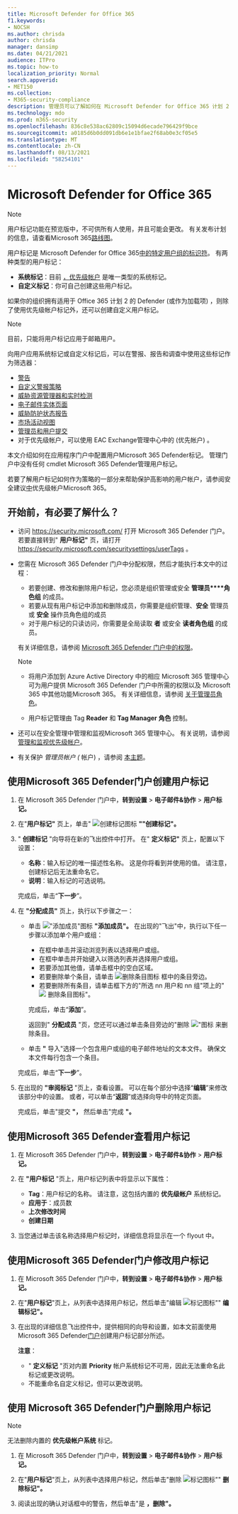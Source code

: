 ```yaml
---
title: Microsoft Defender for Office 365
f1.keywords:
- NOCSH
ms.author: chrisda
author: chrisda
manager: dansimp
ms.date: 04/21/2021
audience: ITPro
ms.topic: how-to
localization_priority: Normal
search.appverid:
- MET150
ms.collection:
- M365-security-compliance
description: 管理员可以了解如何在 Microsoft Defender for Office 365 计划 2 中标识具有用户标记的特定用户组。 可在 Microsoft Defender for Office 365警报、报告和调查之间使用标签筛选，以快速标识标记的用户。
ms.technology: mdo
ms.prod: m365-security
ms.openlocfilehash: 836c8e538ac62809c15094d6ecade796429f9bce
ms.sourcegitcommit: a0185d6b0dd091db6e1e1bfae2f68ab0e3cf05e5
ms.translationtype: MT
ms.contentlocale: zh-CN
ms.lasthandoff: 08/13/2021
ms.locfileid: "58254101"
---
```

# <a name="user-tags-in-microsoft-defender-for-office-365"></a>Microsoft Defender for Office 365

> [!NOTE]
> 用户标记功能在预览版中，不可供所有人使用，并且可能会更改。 有关发布计划的信息，请查看Microsoft 365[路线图](https://www.microsoft.com/microsoft-365/roadmap)。

用户标记是 Microsoft Defender for Office 365[中的特定用户组的标识符](defender-for-office-365.md)。 有两种类型的用户标记：

- **系统标记**：目前 [，优先级帐户](../../admin/setup/priority-accounts.md) 是唯一类型的系统标记。
- **自定义标记**：你可自己创建这些用户标记。

如果你的组织拥有适用于 Office 365 计划 2 的 Defender (或作为加载项) ，则除了使用优先级帐户标记外，还可以创建自定义用户标记。

> [!NOTE]
> 目前，只能将用户标记应用于邮箱用户。

向用户应用系统标记或自定义标记后，可以在警报、报告和调查中使用这些标记作为筛选器：

- [警告](alerts.md)
- [自定义警报策略](../../compliance/alert-policies.md#viewing-alerts)
- [威胁资源管理器和实时检测](threat-explorer.md)
- [电子邮件实体页面](mdo-email-entity-page.md#other-innovations)
- [威胁防护状态报告](view-email-security-reports.md#threat-protection-status-report)
- [市场活动视图](campaigns.md)
- [管理员和用户提交](admin-submission.md)
- 对于优先级帐户，可以使用 EAC [](/exchange/monitoring/mail-flow-reports/mfr-email-issues-for-priority-accounts-report) Exchange管理中心中的 (优先帐户) 。

本文介绍如何在应用程序门户中配置用户Microsoft 365 Defender标记。 管理门户中没有任何 cmdlet Microsoft 365 Defender管理用户标记。

若要了解用户标记如何作为策略的一部分来帮助保护高影响的用户帐户，请参阅安全建议[中](security-recommendations-for-priority-accounts.md)优先级帐户Microsoft 365。

## <a name="what-do-you-need-to-know-before-you-begin"></a>开始前，有必要了解什么？

- 访问 <https://security.microsoft.com/> 打开 Microsoft 365 Defender 门户。 若要直接转到" **用户标记"** 页，请打开 <https://security.microsoft.com/securitysettings/userTags> 。

- 您需在 Microsoft 365 Defender 门户中分配权限，然后才能执行本文中的过程：
  - 若要创建、修改和删除用户标记，您必须是组织管理或安全 **管理员****角色组** 的成员。
  - 若要从现有用户标记中添加和删除成员，你需要是组织管理、**安全** 管理员或 **安全** 操作员角色组的成员
  - 对于用户标记的只读访问，你需要是全局读取 **者** 或安全 **读者角色组** 的成员。

  有关详细信息，请参阅 [Microsoft 365 Defender 门户中的权限](permissions-microsoft-365-security-center.md)。

  > [!NOTE]
  >
  > - 将用户添加到 Azure Active Directory 中的相应 Microsoft 365 管理中心 可为用户提供 Microsoft 365 Defender 门户中所需的权限以及 Microsoft 365 中其他功能Microsoft 365。  有关详细信息，请参阅 [关于管理员角色](../../admin/add-users/about-admin-roles.md)。
  >
  > - 用户标记管理由 Tag **Reader** 和 **Tag Manager 角色** 控制。

- 还可以在安全管理中管理和监视Microsoft 365 管理中心。 有关说明，请参阅 [管理和监视优先级帐户](../../admin/setup/priority-accounts.md)。

- 有关保护 _管理员帐户 (_ 帐户) ，请参阅 [本主题](/azure/architecture/framework/security/critical-impact-accounts)。

## <a name="use-the-microsoft-365-defender-portal-to-create-user-tags"></a>使用Microsoft 365 Defender门户创建用户标记

1. 在 Microsoft 365 Defender 门户中，**转到设置** \> **电子邮件&协作** \> **用户标记。**

2. 在"**用户标记"** 页上，单击" ![ 创建标记图标 ](../../media/m365-cc-sc-create-icon.png) **""创建标记"。**

3. " **创建标记** "向导将在新的飞出控件中打开。 在" **定义标记"** 页上，配置以下设置：
   - **名称**：输入标记的唯一描述性名称。 这是你将看到并使用的值。 请注意，创建标记后无法重命名它。
   - **说明**：输入标记的可选说明。

   完成后，单击“**下一步**”。

4. 在 **"分配成员"** 页上，执行以下步骤之一：
   - 单击 ![ "添加成员"图标 ](../../media/m365-cc-sc-create-icon.png) **"添加成员"。** 在出现的"飞出"中，执行以下任一步骤以添加单个用户或组：
     - 在框中单击并滚动浏览列表以选择用户或组。
     - 在框中单击并开始键入以筛选列表并选择用户或组。
     - 若要添加其他值，请单击框中的空白区域。
     - 若要删除单个条目，请单击 ![删除条目图标](../../media/m365-cc-sc-remove-selection-icon.png) 框中的条目旁边。
     - 若要删除所有条目，请单击框下方的"所选 nn 用户和 nn 组"项上的" ![ ](../../media/m365-cc-sc-remove-selection-icon.png) 删除条目图标"。 

     完成后，单击“**添加**”。

     返回到" **分配成员** "页，您还可以通过单击条目旁边的"删除 ![ "图标 ](../../media/m365-cc-sc-delete-icon.png) 来删除条目。

   - 单击 **"** 导入"选择一个包含用户或组的电子邮件地址的文本文件。 确保文本文件每行包含一个条目。

   完成后，单击“**下一步**”。

5. 在出现的 **"审阅标记** "页上，查看设置。 可以在每个部分中选择“**编辑**”来修改该部分中的设置。 或者，可以单击“**返回**”或选择向导中的特定页面。

   完成后，单击"提交 **"，** 然后单击"完成 **"。**

## <a name="use-the-microsoft-365-defender-portal-to-view-user-tags"></a>使用Microsoft 365 Defender查看用户标记

1. 在 Microsoft 365 Defender 门户中，**转到设置** \> **电子邮件&协作** \> **用户标记。**

2. 在 **"用户标记** "页上，用户标记列表中将显示以下属性：

   - **Tag**：用户标记的名称。 请注意，这包括内置的 **优先级帐户** 系统标记。
   - **应用于**：成员数
   - **上次修改时间**
   - **创建日期**

3. 当您通过单击该名称选择用户标记时，详细信息将显示在一个 flyout 中。

## <a name="use-the-microsoft-365-defender-portal-to-modify-user-tags"></a>使用Microsoft 365 Defender门户修改用户标记

1. 在 Microsoft 365 Defender 门户中，**转到设置** \> **电子邮件&协作** \> **用户标记。**

2. 在"**用户标记**"页上，从列表中选择用户标记，然后单击"编辑 ![ 标记图标"" ](../../media/m365-cc-sc-edit-icon.png) **编辑标记"。**

3. 在出现的详细信息飞出控件中，提供相同的向导和设置，如本文前面使用 Microsoft 365 Defender[门户](#use-the-microsoft-365-defender-portal-to-create-user-tags)创建用户标记部分所述。

   **注意**：

   - " **定义标记** "页对内置 **Priority** 帐户系统标记不可用，因此无法重命名此标记或更改说明。
   - 不能重命名自定义标记，但可以更改说明。

## <a name="use-the-microsoft-365-defender-portal-to-remove-user-tags"></a>使用 Microsoft 365 Defender门户删除用户标记

> [!NOTE]
> 无法删除内置的 **优先级帐户系统** 标记。

1. 在 Microsoft 365 Defender 门户中，**转到设置** \> **电子邮件&协作** \> **用户标记。**

2. 在"**用户标记**"页上，从列表中选择用户标记，然后单击"删除 ![ 标记图标"" ](../../media/m365-cc-sc-delete-icon.png) **删除标记"。**

3. 阅读出现的确认对话框中的警告，然后单击"是 **，删除"。**
